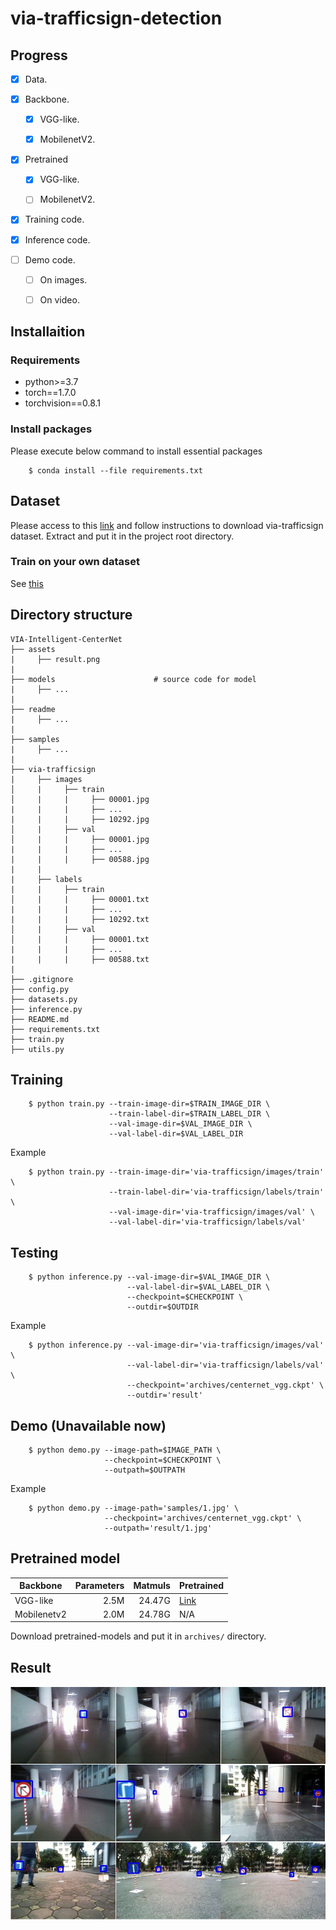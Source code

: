 # via-trafficsign-detection

## Progress

- [x] Data.

- [x] Backbone.

    - [x] VGG-like.

    - [x] MobilenetV2.

- [x] Pretrained

    - [x] VGG-like.

    - [ ] MobilenetV2.

- [x] Training code.

- [x] Inference code.

- [ ] Demo code.

    - [ ] On images.

    - [ ] On video.

## Installaition
### Requirements
- python>=3.7
- torch==1.7.0
- torchvision==0.8.1

### Install packages
Please execute below command to install essential packages
```
    $ conda install --file requirements.txt
```

## Dataset
Please access to this [link](https://github.com/makerhanoi/via-datasets) and follow instructions to download via-trafficsign dataset. Extract and put it in the project root directory.

### Train on your own dataset
See [this](readme/train_custom_dataset.md)
## Directory structure
```
VIA-Intelligent-CenterNet
├── assets
|     ├── result.png
|
├── models                      # source code for model
|     ├── ...
|
├── readme
|     ├── ...
|
├── samples
|     ├── ...
|
├── via-trafficsign
|     ├── images
│     |     ├── train
│     |     |     ├── 00001.jpg
|     |     |     ├── ...
|     |     |     ├── 10292.jpg
│     |     ├── val
│     |     |     ├── 00001.jpg
|     |     |     ├── ...
|     |     |     ├── 00588.jpg
|     |
|     ├── labels
|     |     ├── train   
│     |     |     ├── 00001.txt
|     |     |     ├── ...
|     |     |     ├── 10292.txt
│     |     ├── val
│     |     |     ├── 00001.txt
|     |     |     ├── ...
|     |     |     ├── 00588.txt
|     
├── .gitignore
├── config.py
├── datasets.py
├── inference.py
├── README.md
├── requirements.txt
├── train.py
├── utils.py
```
## Training
```
    $ python train.py --train-image-dir=$TRAIN_IMAGE_DIR \
                      --train-label-dir=$TRAIN_LABEL_DIR \
                      --val-image-dir=$VAL_IMAGE_DIR \
                      --val-label-dir=$VAL_LABEL_DIR
```
Example
```
    $ python train.py --train-image-dir='via-trafficsign/images/train' \
                      --train-label-dir='via-trafficsign/labels/train' \
                      --val-image-dir='via-trafficsign/images/val' \
                      --val-label-dir='via-trafficsign/labels/val'
```
## Testing
```
    $ python inference.py --val-image-dir=$VAL_IMAGE_DIR \
                          --val-label-dir=$VAL_LABEL_DIR \
                          --checkpoint=$CHECKPOINT \
                          --outdir=$OUTDIR
```
Example
```
    $ python inference.py --val-image-dir='via-trafficsign/images/val' \
                          --val-label-dir='via-trafficsign/labels/val' \
                          --checkpoint='archives/centernet_vgg.ckpt' \
                          --outdir='result'
```

## Demo (Unavailable now)
```
    $ python demo.py --image-path=$IMAGE_PATH \
                     --checkpoint=$CHECKPOINT \
                     --outpath=$OUTPATH
```
Example
```
    $ python demo.py --image-path='samples/1.jpg' \
                     --checkpoint='archives/centernet_vgg.ckpt' \
                     --outpath='result/1.jpg'
```
## Pretrained model
Backbone | Parameters | Matmuls | Pretrained
| --- | ---: | ---: | :--- |
VGG-like | 2.5M | 24.47G | [Link](https://github.com/vietnamican/VIA-Intelligent-CenterNet/releases/tag/v0.1.1)
Mobilenetv2 | 2.0M | 24.78G | N/A 

Download pretrained-models and put it in ```archives/``` directory. 

## Result
![alt text](assets/result.png)


